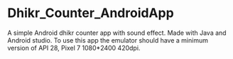 # Dhikr_Counter_AndroidApp

A simple Android dhikr counter app with sound effect. 
Made with Java and Android studio. 
To use this app the emulator should have a minimum version of API 28, Pixel 7 1080*2400 420dpi.
